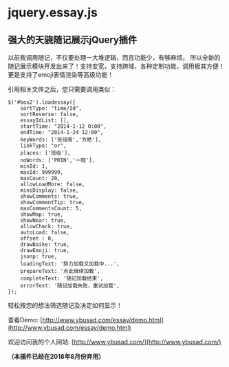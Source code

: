 # jquery.essay.js
## 强大的天骁随记展示jQuery插件

以前我调用随记，不仅要处理一大堆逻辑，而且功能少，有够麻烦。
所以全新的随记展示模块开发出来了！支持变宽，支持跨域，各种定制功能，调用极其方便！更是支持了emoji表情渲染等高级功能！

引用相关文件之后，您只需要调用类似：

    $('#box2').loadessay({
    	sortType: "time/Id", 
    	sortReverse: false,  
    	essayIdList: [], 
    	startTime: "2014-1-12 0:00",
    	endTime: "2014-1-24 12:00",
    	keyWords: ['张径阁','方皓'],
    	linkType: "or",
    	places: ['班级'],  
    	noWords: ['PRIN','一班'],  
    	minId: 1,
    	maxId: 999999,
    	maxCount: 20, 
    	allowLoadMore: false, 
    	miniDisplay: false, 
    	showComments: true, 
    	showCommentTip: true,
    	maxCommentsCount: 5,
    	showMap: true, 
    	showNear: true, 
    	allowCheck: true, 
    	autoLoad: false,  
    	offset : 0, 
    	drawBaike: true,
    	drawEmoji: true,
    	jsonp: true, 
    	loadingText: '努力加载又加载中...',
    	prepareText: '点此继续加载',
    	completeText: '随记加载结束',
    	errorText: '随记加载失败，重试加载',
    });
    
轻松按您的想法筛选随记及决定如何显示！

查看Demo:
[http://www.ybusad.com/essay/demo.html](http://www.ybusad.com/essay/demo.html)

欢迎访问我的个人网站:
[http://www.ybusad.com/](http://www.ybusad.com/)

**（本插件已经在2018年8月份弃用）**
